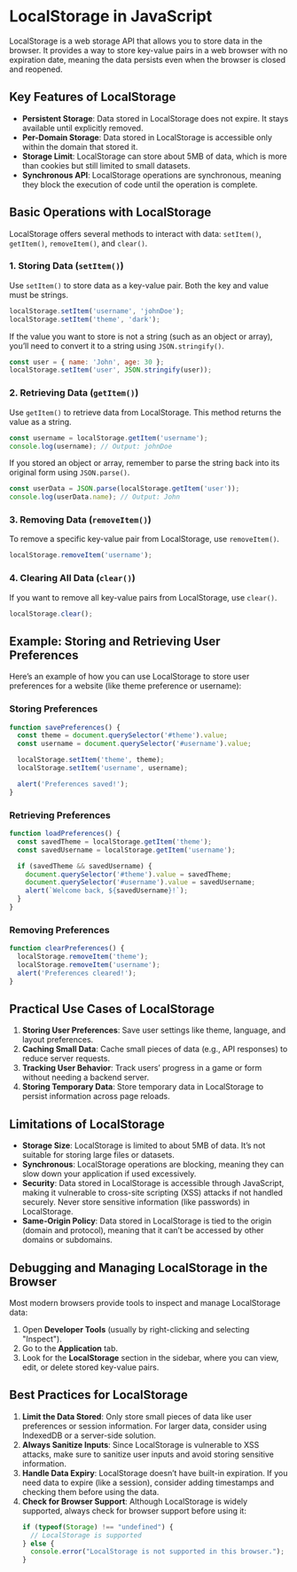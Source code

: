 # LocalStorage in JavaScript

LocalStorage is a web storage API that allows you to store data in the browser. It provides a way to store key-value pairs in a web browser with no expiration date, meaning the data persists even when the browser is closed and reopened.

## Key Features of LocalStorage

- **Persistent Storage**: Data stored in LocalStorage does not expire. It stays available until explicitly removed.
- **Per-Domain Storage**: Data stored in LocalStorage is accessible only within the domain that stored it.
- **Storage Limit**: LocalStorage can store about 5MB of data, which is more than cookies but still limited to small datasets.
- **Synchronous API**: LocalStorage operations are synchronous, meaning they block the execution of code until the operation is complete.

## Basic Operations with LocalStorage

LocalStorage offers several methods to interact with data: `setItem()`, `getItem()`, `removeItem()`, and `clear()`.

### 1. Storing Data (`setItem()`)

Use `setItem()` to store data as a key-value pair. Both the key and value must be strings.

```javascript
localStorage.setItem('username', 'johnDoe');
localStorage.setItem('theme', 'dark');
```

If the value you want to store is not a string (such as an object or array), you’ll need to convert it to a string using `JSON.stringify()`.

```javascript
const user = { name: 'John', age: 30 };
localStorage.setItem('user', JSON.stringify(user));
```

### 2. Retrieving Data (`getItem()`)

Use `getItem()` to retrieve data from LocalStorage. This method returns the value as a string.

```javascript
const username = localStorage.getItem('username');
console.log(username); // Output: johnDoe
```

If you stored an object or array, remember to parse the string back into its original form using `JSON.parse()`.

```javascript
const userData = JSON.parse(localStorage.getItem('user'));
console.log(userData.name); // Output: John
```

### 3. Removing Data (`removeItem()`)

To remove a specific key-value pair from LocalStorage, use `removeItem()`.

```javascript
localStorage.removeItem('username');
```

### 4. Clearing All Data (`clear()`)

If you want to remove all key-value pairs from LocalStorage, use `clear()`.

```javascript
localStorage.clear();
```

## Example: Storing and Retrieving User Preferences

Here’s an example of how you can use LocalStorage to store user preferences for a website (like theme preference or username):

### Storing Preferences

```javascript
function savePreferences() {
  const theme = document.querySelector('#theme').value;
  const username = document.querySelector('#username').value;

  localStorage.setItem('theme', theme);
  localStorage.setItem('username', username);

  alert('Preferences saved!');
}
```

### Retrieving Preferences

```javascript
function loadPreferences() {
  const savedTheme = localStorage.getItem('theme');
  const savedUsername = localStorage.getItem('username');

  if (savedTheme && savedUsername) {
    document.querySelector('#theme').value = savedTheme;
    document.querySelector('#username').value = savedUsername;
    alert(`Welcome back, ${savedUsername}!`);
  }
}
```

### Removing Preferences

```javascript
function clearPreferences() {
  localStorage.removeItem('theme');
  localStorage.removeItem('username');
  alert('Preferences cleared!');
}
```

## Practical Use Cases of LocalStorage

1. **Storing User Preferences**: Save user settings like theme, language, and layout preferences.
2. **Caching Small Data**: Cache small pieces of data (e.g., API responses) to reduce server requests.
3. **Tracking User Behavior**: Track users’ progress in a game or form without needing a backend server.
4. **Storing Temporary Data**: Store temporary data in LocalStorage to persist information across page reloads.

## Limitations of LocalStorage

- **Storage Size**: LocalStorage is limited to about 5MB of data. It’s not suitable for storing large files or datasets.
- **Synchronous**: LocalStorage operations are blocking, meaning they can slow down your application if used excessively.
- **Security**: Data stored in LocalStorage is accessible through JavaScript, making it vulnerable to cross-site scripting (XSS) attacks if not handled securely. Never store sensitive information (like passwords) in LocalStorage.
- **Same-Origin Policy**: Data stored in LocalStorage is tied to the origin (domain and protocol), meaning that it can’t be accessed by other domains or subdomains.

## Debugging and Managing LocalStorage in the Browser

Most modern browsers provide tools to inspect and manage LocalStorage data:

1. Open **Developer Tools** (usually by right-clicking and selecting "Inspect").
2. Go to the **Application** tab.
3. Look for the **LocalStorage** section in the sidebar, where you can view, edit, or delete stored key-value pairs.

## Best Practices for LocalStorage

1. **Limit the Data Stored**: Only store small pieces of data like user preferences or session information. For larger data, consider using IndexedDB or a server-side solution.
2. **Always Sanitize Inputs**: Since LocalStorage is vulnerable to XSS attacks, make sure to sanitize user inputs and avoid storing sensitive information.
3. **Handle Data Expiry**: LocalStorage doesn’t have built-in expiration. If you need data to expire (like a session), consider adding timestamps and checking them before using the data.
4. **Check for Browser Support**: Although LocalStorage is widely supported, always check for browser support before using it:
   ```javascript
   if (typeof(Storage) !== "undefined") {
     // LocalStorage is supported
   } else {
     console.error("LocalStorage is not supported in this browser.");
   }
   ```